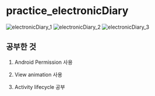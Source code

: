 # practice_electronicDiary
![electronicDiary_1](https://github.com/wonhyeung/practice_electronicDiary/assets/78207730/1000ab44-65f7-414e-a5b4-5929959ee4db)
![electronicDiary_2](https://github.com/wonhyeung/practice_electronicDiary/assets/78207730/7ab1f12b-4cf0-448b-b4a4-537b4405e6bc)
![electronicDiary_3](https://github.com/wonhyeung/practice_electronicDiary/assets/78207730/bab5007d-77ef-4172-99f0-fec98509acd3)

## 공부한 것
1. Android Permission 사용

2. View animation 사용

3. Activity lifecycle 공부
